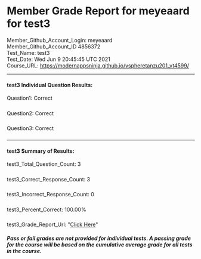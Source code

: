 # Member Grade Report for meyeaard for test3  
   
Member_Github_Account_Login: meyeaard  
Member_Github_Account_ID 4856372  
Test_Name: test3  
Test_Date: Wed Jun  9 20:45:45 UTC 2021  
Course_URL: https://modernappsninja.github.io/vspheretanzu201_vt4599/  
   
---  
#### test3 Individual Question Results:  
Question1: Correct  
#####  
Question2: Correct  
#####  
Question3: Correct  
#####  
---  
#### test3 Summary of Results:  
test3_Total_Question_Count: 3  
#####  
test3_Correct_Response_Count: 3  
#####  
test3_Incorrect_Response_Count: 0  
#####  
test3_Percent_Correct: 100.00%  
#####  
test3_Grade_Report_Url: "[Click Here](https://github.com/modernappsninjas/meyeaard/blob/main/static/userdata/courses/vspheretanzu201_vt4599/grade_report.pr238.test3.md)"
##### Pass or fail grades are not provided for individual tests. A passing grade for the course will be based on the cumulative average grade for all tests in the course.  
